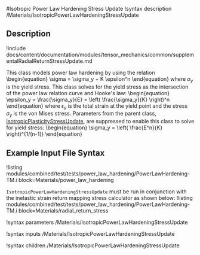 #Isotropic Power Law Hardening Stress Update
!syntax description /Materials/IsotropicPowerLawHardeningStressUpdate

## Description

!include docs/content/documentation/modules/tensor_mechanics/common/supplementalRadialReturnStressUpdate.md

This class models power law hardening by using the relation
\begin{equation}
\sigma = \sigma_y + K \epsilon^n
\end{equation}
where $\sigma_y$ is the yield stress. This class solves for the yield stress as the intersection of the power law relation curve and Hooke's law:
\begin{equation}
\epsilon_y = \frac{\sigma_y}{E} = \left( \frac{\sigma_y}{K} \right)^n
\end{equation}
where $\epsilon_y$ is the total strain at the yield point and the stress $\sigma_y$ is the von Mises stress. Parameters from the parent class, [IsotropicPlasticityStressUpdate](/IsotropicPlasticityStressUpdate.md), are suppressed to enable this class to solve for yield stress:
\begin{equation}
\sigma_y = \left( \frac{E^n}{K} \right)^{1/(n-1)}
\end{equation}

## Example Input File Syntax

!listing modules/combined/test/tests/power_law_hardening/PowerLawHardening-TM.i block=Materials/power_law_hardening

`IsotropicPowerLawHardeningStressUpdate` must be run in conjunction with the inelastic strain return mapping stress calculator as shown below:
!listing modules/combined/test/tests/power_law_hardening/PowerLawHardening-TM.i block=Materials/radial_return_stress

!syntax parameters /Materials/IsotropicPowerLawHardeningStressUpdate

!syntax inputs /Materials/IsotropicPowerLawHardeningStressUpdate

!syntax children /Materials/IsotropicPowerLawHardeningStressUpdate
